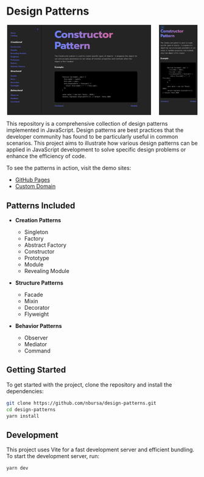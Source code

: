 # Design Patterns

<div style="display: flex; justify-content: space-around; gap: 1rem;">
  <img src="public/Desktop.png" alt="Desktop view" width="75%"/>
  <img src="public/Mobile.png" alt="Mobile view" width="20%"/>
</div>

This repository is a comprehensive collection of design patterns implemented in JavaScript. Design patterns are best
practices that the developer community has found to be particularly useful in common scenarios. This project aims to
illustrate how various design patterns can be applied in JavaScript development to solve specific design problems or
enhance the efficiency of code.

To see the patterns in action, visit the demo sites:

- [GitHub Pages](https://nbursa.github.io/design-patterns)
- [Custom Domain](https://designpatterns.nenadbursac.com/)

## Patterns Included

- **Creation Patterns**

    - Singleton
    - Factory
    - Abstract Factory
    - Constructor
    - Prototype
    - Module
    - Revealing Module

- **Structure Patterns**

    - Facade
    - Mixin
    - Decorator
    - Flyweight

- **Behavior Patterns**
    - Observer
    - Mediator
    - Command

## Getting Started

To get started with the project, clone the repository and install the dependencies:

```bash
git clone https://github.com/nbursa/design-patterns.git
cd design-patterns
yarn install
```

## Development

This project uses Vite for a fast development server and efficient bundling. To start the development server, run:

```bash
yarn dev
```
